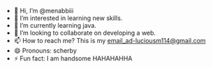 - 👋 Hi, I’m @menabbiii
- 👀 I’m interested in learning new skills.
- 🌱 I’m currently learning java.
- 💞️ I’m looking to collaborate on developing a web.
- 📫 How to reach me? This is my email_ad-luciousm114@gmail.com
- 😄 Pronouns: scherby
- ⚡ Fun fact: I am handsome HAHAHAHHA

<!---
menabbiii/menabbiii is a ✨ special ✨ repository because its `README.md` (this file) appears on your GitHub profile.
You can click the Preview link to take a look at your changes.
--->
